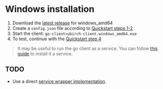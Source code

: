 # Windows installation

1. Download the [latest release](https://github.com/ubirch/ubirch-client-go/releases)  for windows_amd64
2. Create a `config.json` file according to [Quickstart steps 1-2](https://github.com/ubirch/ubirch-client-go#quick-start)
3. Start the client: `go-client>ubirch-client.windows_amd64.exe`
4. To test, continue with the [Quickstart step 4](https://github.com/ubirch/ubirch-client-go#quick-start)

> It may be useful to run the go client as a service. You can follow [this guide](https://www.howtogeek.com/50786/using-srvstart-to-run-any-application-as-a-windows-service/)
> to install it a service.

## TODO

- Use a direct [service wrapper implementation](https://github.com/golang/sys/blob/master/windows/svc/example/service.go).
